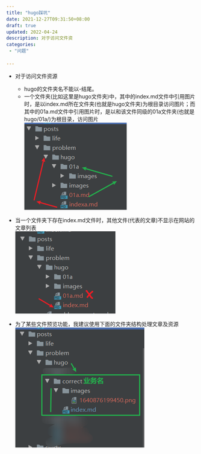```yaml
---
title: "hugo踩坑"
date: 2021-12-27T09:31:50+08:00
draft: true
updated: 2022-04-24
description: 对于访问文件资
categories: 
 - "问题"

---
```



* 对于访问文件资源  
  * hugo的文件夹名不能以-结尾。  
  * 一个文件夹(比如这里是hugo文件夹)中，其中的index.md文件中引用图片时，是以index.md所在文件夹(也就是hugo文件夹)为根目录访问图片；而其中的01a.md文件中引用图片时，是以和该文件同级的01a文件夹(也就是hugo/01a/)为根目录，访问图片  
  ![](https://raw.githubusercontent.com/lwmfjc/lwmfjc.github.io.resource/main/img/1640875951876.png)

* 当一个文件夹下存在index.md文件时，其他文件(代表的文章)不显示在网站的文章列表  
 ![](https://raw.githubusercontent.com/lwmfjc/lwmfjc.github.io.resource/main/img/1640875552500.png)
* 为了某些文件预览功能，我建议使用下面的文件夹结构处理文章及资源  
  ![](https://raw.githubusercontent.com/lwmfjc/lwmfjc.github.io.resource/main/img/1640876339569.png)

  



